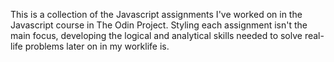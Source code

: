 This is a collection of the Javascript assignments I've worked on in the Javascript course in The Odin Project.
Styling each assignment isn't the main focus, developing the logical and analytical skills needed to solve real-life problems later on in my worklife is.
